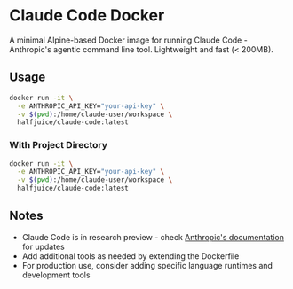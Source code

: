 # Claude Code Docker

A minimal Alpine-based Docker image for running Claude Code - Anthropic's agentic command line tool. Lightweight and fast (< 200MB).

## Usage

```bash
docker run -it \
  -e ANTHROPIC_API_KEY="your-api-key" \
  -v $(pwd):/home/claude-user/workspace \
  halfjuice/claude-code:latest
```

### With Project Directory
```bash
docker run -it \
  -e ANTHROPIC_API_KEY="your-api-key" \
  -v $(pwd):/home/claude-user/workspace \
  halfjuice/claude-code:latest
```

## Notes

- Claude Code is in research preview - check [Anthropic's documentation](https://docs.anthropic.com) for updates
- Add additional tools as needed by extending the Dockerfile
- For production use, consider adding specific language runtimes and development tools
